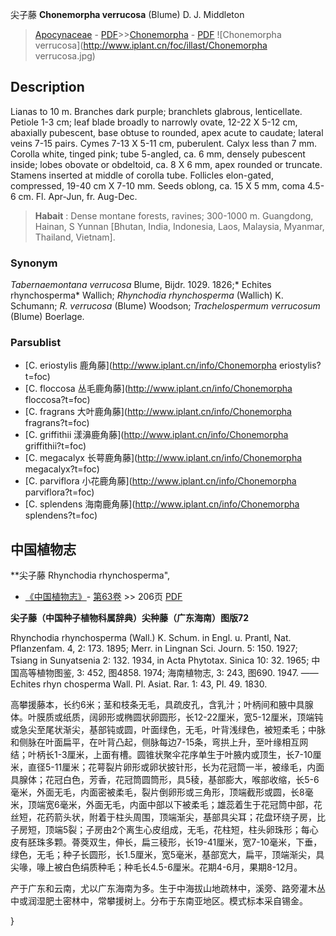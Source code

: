 尖子藤 **Chonemorpha verrucosa** (Blume) D. J. Middleton

> [Apocynaceae](http://www.iplant.cn/info/Apocynaceae?t=foc) - [PDF](http://www.iplant.cn/foc/pdf/Apocynaceae.pdf)>>[Chonemorpha](http://www.iplant.cn/info/Chonemorpha?t=foc) - [PDF](http://www.iplant.cn/foc/pdf/Chonemorpha.pdf)
![Chonemorpha verrucosa](http://www.iplant.cn/foc/illast/Chonemorpha verrucosa.jpg)

## Description

Lianas to 10 m. Branches dark purple; branchlets glabrous, lenticellate. Petiole 1-3 cm; leaf blade broadly to narrowly ovate, 12-22 X 5-12 cm, abaxially pubescent, base obtuse to rounded, apex acute to caudate; lateral veins 7-15 pairs. Cymes 7-13 X  5-11 cm, puberulent. Calyx less than 7 mm. Corolla white, tinged pink; tube 5-angled, ca. 6 mm, densely pubescent inside; lobes obovate or obdeltoid, ca. 8 X 6 mm, apex rounded or truncate. Stamens inserted at middle of corolla tube. Follicles elon-gated, compressed, 19-40 cm X 7-10 mm. Seeds oblong, ca. 15 X 5 mm, coma 4.5-6 cm. Fl. Apr-Jun, fr. Aug-Dec.

> **Habait** : 
> Dense montane forests, ravines; 300-1000 m. Guangdong, Hainan, S Yunnan [Bhutan, India, Indonesia, Laos, Malaysia, Myanmar, Thailand, Vietnam].

### Synonym
*Tabernaemontana verrucosa* Blume, Bijdr. 1029. 1826;* Echites rhynchosperma* Wallich; *Rhynchodia rhynchosperma* (Wallich) K. Schumann; *R. verrucosa* (Blume) Woodson; *Trachelospermum verrucosum* (Blume) Boerlage.

### Parsublist

* [C.  eriostylis  鹿角藤](http://www.iplant.cn/info/Chonemorpha eriostylis?t=foc)
* [C.  floccosa  丛毛鹿角藤](http://www.iplant.cn/info/Chonemorpha floccosa?t=foc)
* [C.  fragrans  大叶鹿角藤](http://www.iplant.cn/info/Chonemorpha fragrans?t=foc)
* [C.  griffithii  漾濞鹿角藤](http://www.iplant.cn/info/Chonemorpha griffithii?t=foc)
* [C.  megacalyx  长萼鹿角藤](http://www.iplant.cn/info/Chonemorpha megacalyx?t=foc)
* [C.  parviflora  小花鹿角藤](http://www.iplant.cn/info/Chonemorpha parviflora?t=foc)
* [C.  splendens  海南鹿角藤](http://www.iplant.cn/info/Chonemorpha splendens?t=foc)

## 中国植物志

**尖子藤 Rhynchodia rhynchosperma",

* [《中国植物志》](http://www.iplant.cn/frps)- [第63卷](http://www.iplant.cn/frps/vol/63) >> 206页 [PDF](http://www.iplant.cn/frps/pdf/63/206.pdf)

**尖子藤（中国种子植物科属辞典）尖种藤（广东海南）图版72**

Rhynchodia rhynchosperma (Wall.) K. Schum. in Engl. u. Prantl, Nat. Pflanzenfam. 4, 2: 173. 1895; Merr. in Lingnan Sci. Journ. 5: 150. 1927; Tsiang in Sunyatsenia 2: 132. 1934, in Acta Phytotax. Sinica 10: 32. 1965; 中国高等植物图鉴, 3: 452, 图4858. 1974; 海南植物志, 3: 243, 图690. 1947. ——Echites rhyn chosperma Wall. Pl. Asiat. Rar. 1: 43, Pl. 49. 1830.

高攀援藤本，长约6米；茎和枝条无毛，具疏皮孔，含乳汁；叶柄间和腋中具腺体。叶膜质或纸质，阔卵形或椭圆状卵圆形，长12-22厘米，宽5-12厘米，顶端钝或急尖至尾状渐尖，基部钝或圆，叶面绿色，无毛，叶背浅绿色，被短柔毛；中脉和侧脉在叶面扁平，在叶背凸起，侧脉每边7-15条，弯拱上升，至叶缘相互网结；叶柄长1-3厘米，上面有槽。圆锥状聚伞花序单生于叶腋内或顶生，长7-10厘米，直径5-11厘米；花萼裂片卵形或卵状披针形，长为花冠筒一半，被缘毛，内面具腺体；花冠白色，芳香，花冠筒圆筒形，具5稜，基部膨大，喉部收缩，长5-6毫米，外面无毛，内面密被柔毛，裂片倒卵形或三角形，顶端截形或圆，长8毫米，顶端宽6毫米，外面无毛，内面中部以下被柔毛；雄蕊着生于花冠筒中部，花丝短，花药箭头状，附着于柱头周围，顶端渐尖，基部具尖耳；花盘环绕子房，比子房短，顶端5裂；子房由2个离生心皮组成，无毛，花柱短，柱头卵珠形；每心皮有胚珠多颗。蓇葖双生，伸长，扁三稜形，长19-41厘米，宽7-10毫米，下垂，绿色，无毛；种子长圆形，长1.5厘米，宽5毫米，基部宽大，扁平，顶端渐尖，具尖喙，喙上被白色绢质种毛；种毛长4.5-6厘米。花期4-6月，果期8-12月。

产于广东和云南，尤以广东海南为多。生于中海拔山地疏林中，溪旁、路旁灌木丛中或润湿肥土密林中，常攀援树上。分布于东南亚地区。模式标本采自锡金。

}